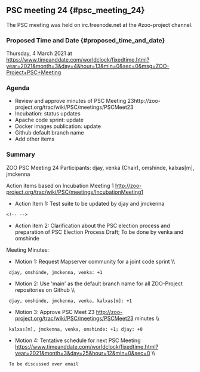 ## PSC meeting 24 {#psc_meeting_24}

The PSC meeting was held on irc.freenode.net at the \#zoo-project
channel.

### Proposed Time and Date {#proposed_time_and_date}

Thursday, 4 March 2021 at
<https://www.timeanddate.com/worldclock/fixedtime.html?year=2021&month=3&day=4&hour=13&min=0&sec=0&msg=ZOO-Project+PSC+Meeting>

### Agenda

-   Review and approve minutes of PSC Meeting
    23http://zoo-project.org/trac/wiki/PSC/meetings/PSCMeet23
-   Incubation: status updates
-   Apache code sprint: update
-   Docker images publication: update
-   Github default branch name
-   Add other items

### Summary

ZOO PSC Meeting 24 Participants: djay, venka (Chair), omshinde,
kalxas\[m\], jmckenna

Action items based on Incubation Meeting 1
<http://zoo-project.org/trac/wiki/PSC/meetings/IncubationMeeting1>

-   Action Item 1: Test suite to be updated by djay and jmckenna

```{=html}
<!-- -->
```
-   Action item 2: Clarification about the PSC election process and
    preparation of PSC Election Process Draft; To be done by venka and
    omshinde

Meeting Minutes:

-   Motion 1: Request Mapserver community for a joint code sprint \\\\

` djay, omshinde, jmckenna, venka: +1`

-   Motion 2: Use \'main\' as the default branch name for all
    ZOO-Project repositories on Github \\\\

` djay, omshinde, jmckenna, venka, kalxas[m]: +1`

-   Motion 3: Approve PSC Meet 23
    <http://zoo-project.org/trac/wiki/PSC/meetings/PSCMeet23> minutes
    \\\\

` kalxas[m], jmckenna, venka, omshinde: +1; djay: +0`

-   Motion 4: Tentative schedule for next PSC Meeting
    <https://www.timeanddate.com/worldclock/fixedtime.html?year=2021&month=3&day=25&hour=12&min=0&sec=0>
    \\\\

` To be discussed over email`
